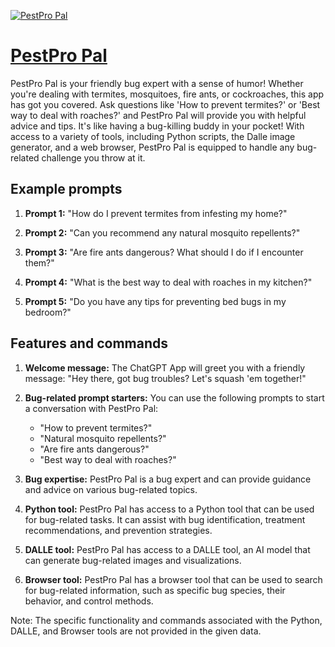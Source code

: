 [![PestPro Pal](null)](https://chat.openai.com/g/g-cI0th2a92-pestpro-pal)

# [PestPro Pal](https://chat.openai.com/g/g-cI0th2a92-pestpro-pal)

PestPro Pal is your friendly bug expert with a sense of humor! Whether you're dealing with termites, mosquitoes, fire ants, or cockroaches, this app has got you covered. Ask questions like 'How to prevent termites?' or 'Best way to deal with roaches?' and PestPro Pal will provide you with helpful advice and tips. It's like having a bug-killing buddy in your pocket! With access to a variety of tools, including Python scripts, the Dalle image generator, and a web browser, PestPro Pal is equipped to handle any bug-related challenge you throw at it.

## Example prompts

1. **Prompt 1:** "How do I prevent termites from infesting my home?"

2. **Prompt 2:** "Can you recommend any natural mosquito repellents?"

3. **Prompt 3:** "Are fire ants dangerous? What should I do if I encounter them?"

4. **Prompt 4:** "What is the best way to deal with roaches in my kitchen?"

5. **Prompt 5:** "Do you have any tips for preventing bed bugs in my bedroom?"

## Features and commands

1. **Welcome message:** The ChatGPT App will greet you with a friendly message: "Hey there, got bug troubles? Let's squash 'em together!"

2. **Bug-related prompt starters:** You can use the following prompts to start a conversation with PestPro Pal:
   - "How to prevent termites?"
   - "Natural mosquito repellents?"
   - "Are fire ants dangerous?"
   - "Best way to deal with roaches?"

3. **Bug expertise:** PestPro Pal is a bug expert and can provide guidance and advice on various bug-related topics.

4. **Python tool:** PestPro Pal has access to a Python tool that can be used for bug-related tasks. It can assist with bug identification, treatment recommendations, and prevention strategies.

5. **DALLE tool:** PestPro Pal has access to a DALLE tool, an AI model that can generate bug-related images and visualizations.

6. **Browser tool:** PestPro Pal has a browser tool that can be used to search for bug-related information, such as specific bug species, their behavior, and control methods.

Note: The specific functionality and commands associated with the Python, DALLE, and Browser tools are not provided in the given data.